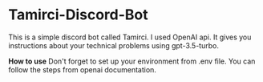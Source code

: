 # Tamirci-Discord-Bot
This is a simple discord bot called Tamirci. I used OpenAI api. It gives you instructions about your technical problems using gpt-3.5-turbo.

**How to use**
Don't forget to set up your environment from .env file.
You can follow the steps from openai documentation.
